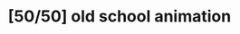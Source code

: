 ---
layout: design
permalink: /50_50_old_school_animation/
title: "[50/50] old school animation"
created: "2018"
root: "/assets/02_design/50_50_old_school_animation/"
bg-video: >
  <iframe src="https://www.youtube.com/embed/JN_jDr9Gf9Q?hd=1&rel=0&modestbranding=1&controls=0&loop=1&playlist=JN_jDr9Gf9Q" width="640" height="360" frameborder="0" webkitallowfullscreen mozallowfullscreen allowfullscreen></iframe>

description: >
  A presentation on misogyny, cruelty, and agency, [50/50] old school animation is an unnerving exploration of what it means to feel in control.

artists:
  - person: Peter Mills Weiss
  - person: Julia Mounsey

role:
 - Video Designer

showings:
  - text: Under The Radar ~ 2019
  - text: Under The Radar (Incoming!) ~ 2018

credits:
  - Mo Fry Pasic ~ Performer
  - Sophie Weisskoff ~ Co-Writer
  - Kate McGee ~ Lighting Designer

press:
  - text: New Yorker
    url: https://www.newyorker.com/culture/cultural-comment/the-need-for-art-that-hurts
  - text: NY Times 
    url: https://nytimes.com/2019/01/07/theater/under-the-radar-festival-public-theater.html

documentation:
  - "01.jpg"
  - "02.jpg"
  - "03.jpg"
---